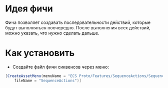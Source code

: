 ﻿# Идея фичи

Фича позволяет создавать последовательности действий, которые будут выполняться поочередно.
После выполнения всех действий, можно указать, что нужно сделать дальше.


# Как установить

- Создайте файл фичи сиквенсов через меню:

```csharp
[CreateAssetMenu(menuName = "ECS Proto/Features/SequenceActions/SequenceActions Feature",
    fileName = "SequenceActions")]
```


